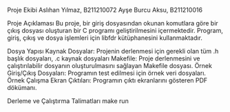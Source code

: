 Proje Ekibi
Aslıhan Yılmaz, B211210072
Ayşe Burcu Aksu, B211210016

Proje Açıklaması
Bu proje, bir giriş dosyasından okunan komutlara göre bir çıkış dosyası oluşturan bir C programı geliştirilmesini içermektedir. 
Program, giriş, çıkış ve dosya işlemleri için libfdr kütüphanesini kullanmaktadır.

Dosya Yapısı
Kaynak Dosyalar: Projenin derlenmesi için gerekli olan tüm .h başlık dosyaları, .c kaynak dosyaları
Makefile: Proje derlenmesini ve çalıştırılabilir dosyanın oluşturulmasını sağlayan Makefile dosyası.
Örnek Giriş/Çıkış Dosyaları: Programın test edilmesi için örnek veri dosyaları.
Örnek Çalışma Ekran Çıktıları: Programın çıktı ekranlarını gösteren PDF dökümanı.

Derleme ve Çalıştırma Talimatları
make run
